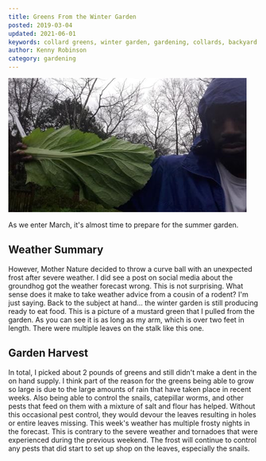 ```yaml
---
title: Greens From the Winter Garden
posted: 2019-03-04
updated: 2021-06-01
keywords: collard greens, winter garden, gardening, collards, backyard gardening
author: Kenny Robinson
category: gardening
---
```


![Me holding mustard green leaf](/images/2019.03.04-20190228_071422_0.jpg)

As we enter March, it's almost time to prepare for the summer garden.

## Weather Summary

However, Mother Nature decided to throw a curve ball with an unexpected frost after severe weather. I
did see a post on social media about the groundhog got the weather forecast wrong. This is not surprising.
What sense does it make to take weather advice from a cousin of a rodent? I'm just saying. Back to the
subject at hand... the winter garden is still producing ready to eat food. This is a picture of a mustard
green that I pulled from the garden. As you can see it is as long as my arm, which is over two feet in
length. There were multiple leaves on the stalk like this one.

## Garden Harvest

In total, I picked about 2 pounds of greens
and still didn't make a dent in the on hand supply. I think part of the reason for the greens being able to
grow so large is due to the large amounts of rain that have taken place in recent weeks. Also being able to
control the snails, catepillar worms, and other pests that feed on them with a mixture of salt and flour
has helped. Without this occasional pest control, they would devour the leaves resulting in holes or entire
leaves missing. This week's weather has multiple frosty nights in the forecast. This is contrary to the
severe weather and tornadoes that were experienced during the previous weekend. The frost will continue to
control any pests that did start to set up shop on the leaves, especially the snails.
